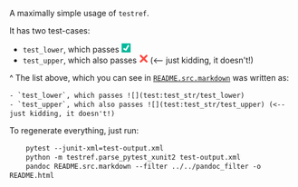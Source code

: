 A maximally simple usage of `testref`.

It has two test-cases:

-   `test_lower`, which passes
    [![](testinfo/test_str/test_lower.png)](testinfo/test_str/test_lower.html)
-   `test_upper`, which also passes
    [![](testinfo/test_str/test_upper.png)](testinfo/test_str/test_upper.html)
    (&lt;-- just kidding, it doesn't!)

\^ The list above, which you can see in
[`README.src.markdown`](README.src.markdown) was written as:

``` {.markdown}
- `test_lower`, which passes ![](test:test_str/test_lower)
- `test_upper`, which also passes ![](test:test_str/test_upper) (<-- just kidding, it doesn't!)
```

To regenerate everything, just run:

``` {.bash}
    pytest --junit-xml=test-output.xml
    python -m testref.parse_pytest_xunit2 test-output.xml
    pandoc README.src.markdown --filter ../../pandoc_filter -o README.html
```
